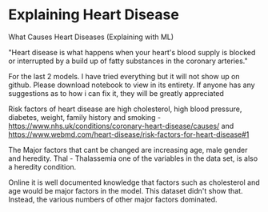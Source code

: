 # Explaining Heart Disease

What Causes Heart Diseases (Explaining with ML)

"Heart disease is what happens when your heart's blood supply is blocked or interrupted by a build up of fatty substances in the coronary arteries."

For the last 2 models. I have tried everything but it will not show up on github. Please download notebook to view in its entirety. If anyone has any suggestions as to how i can fix it, they will be greatly appreciated

Risk factors of heart disease are high cholesterol, high blood pressure, diabetes, weight, family history and smoking - https://www.nhs.uk/conditions/coronary-heart-disease/causes/
and https://www.webmd.com/heart-disease/risk-factors-for-heart-disease#1

The Major factors that cant be changed are increasing age, male gender and heredity. Thal - Thalassemia one of the variables in the data set, is also a heredity condition.

Online it is well documented knowledge that factors such as cholesterol and age would be major factors in the model. This dataset didn't show that. Instead, the various numbers of other major factors dominated. 
